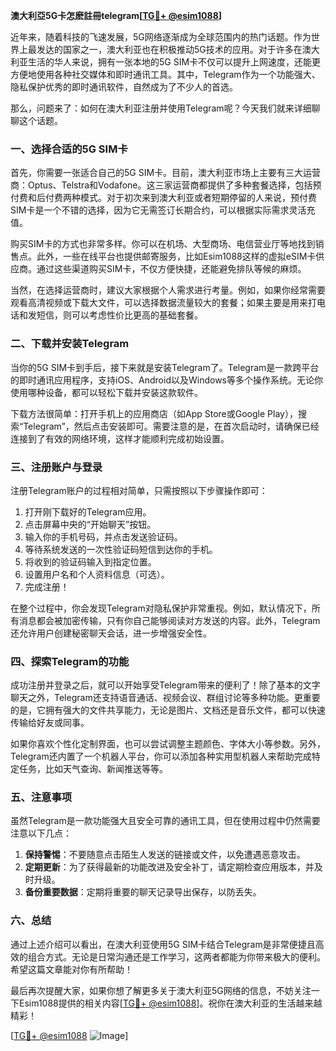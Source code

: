 **澳大利亞5G卡怎麽註冊telegram[[TG💪+ @esim1088](https://t.me/s/esim1088)]**

近年来，随着科技的飞速发展，5G网络逐渐成为全球范围内的热门话题。作为世界上最发达的国家之一，澳大利亚也在积极推动5G技术的应用。对于许多在澳大利亚生活的华人来说，拥有一张本地的5G SIM卡不仅可以提升上网速度，还能更方便地使用各种社交媒体和即时通讯工具。其中，Telegram作为一个功能强大、隐私保护优秀的即时通讯软件，自然成为了不少人的首选。

那么，问题来了：如何在澳大利亚注册并使用Telegram呢？今天我们就来详细聊聊这个话题。

### 一、选择合适的5G SIM卡

首先，你需要一张适合自己的5G SIM卡。目前，澳大利亚市场上主要有三大运营商：Optus、Telstra和Vodafone。这三家运营商都提供了多种套餐选择，包括预付费和后付费两种模式。对于初次来到澳大利亚或者短期停留的人来说，预付费SIM卡是一个不错的选择，因为它无需签订长期合约，可以根据实际需求灵活充值。

购买SIM卡的方式也非常多样。你可以在机场、大型商场、电信营业厅等地找到销售点。此外，一些在线平台也提供邮寄服务，比如Esim1088这样的虚拟eSIM卡供应商。通过这些渠道购买SIM卡，不仅方便快捷，还能避免排队等候的麻烦。

当然，在选择运营商时，建议大家根据个人需求进行考量。例如，如果你经常需要观看高清视频或下载大文件，可以选择数据流量较大的套餐；如果主要是用来打电话和发短信，则可以考虑性价比更高的基础套餐。

### 二、下载并安装Telegram

当你的5G SIM卡到手后，接下来就是安装Telegram了。Telegram是一款跨平台的即时通讯应用程序，支持iOS、Android以及Windows等多个操作系统。无论你使用哪种设备，都可以轻松下载并安装这款软件。

下载方法很简单：打开手机上的应用商店（如App Store或Google Play），搜索“Telegram”，然后点击安装即可。需要注意的是，在首次启动时，请确保已经连接到了有效的网络环境，这样才能顺利完成初始设置。

### 三、注册账户与登录

注册Telegram账户的过程相对简单，只需按照以下步骤操作即可：

1. 打开刚下载好的Telegram应用。
2. 点击屏幕中央的“开始聊天”按钮。
3. 输入你的手机号码，并点击发送验证码。
4. 等待系统发送的一次性验证码短信到达你的手机。
5. 将收到的验证码输入到指定位置。
6. 设置用户名和个人资料信息（可选）。
7. 完成注册！

在整个过程中，你会发现Telegram对隐私保护非常重视。例如，默认情况下，所有消息都会被加密传输，只有你自己能够阅读对方发送的内容。此外，Telegram还允许用户创建秘密聊天会话，进一步增强安全性。

### 四、探索Telegram的功能

成功注册并登录之后，就可以开始享受Telegram带来的便利了！除了基本的文字聊天之外，Telegram还支持语音通话、视频会议、群组讨论等多种功能。更重要的是，它拥有强大的文件共享能力，无论是图片、文档还是音乐文件，都可以快速传输给好友或同事。

如果你喜欢个性化定制界面，也可以尝试调整主题颜色、字体大小等参数。另外，Telegram还内置了一个机器人平台，你可以添加各种实用型机器人来帮助完成特定任务，比如天气查询、新闻推送等等。

### 五、注意事项

虽然Telegram是一款功能强大且安全可靠的通讯工具，但在使用过程中仍然需要注意以下几点：

1. **保持警惕**：不要随意点击陌生人发送的链接或文件，以免遭遇恶意攻击。
2. **定期更新**：为了获得最新的功能改进及安全补丁，请定期检查应用版本，并及时升级。
3. **备份重要数据**：定期将重要的聊天记录导出保存，以防丢失。

### 六、总结

通过上述介绍可以看出，在澳大利亚使用5G SIM卡结合Telegram是非常便捷且高效的组合方式。无论是日常沟通还是工作学习，这两者都能为你带来极大的便利。希望这篇文章能对你有所帮助！

最后再次提醒大家，如果你想了解更多关于澳大利亚5G网络的信息，不妨关注一下Esim1088提供的相关内容[[TG💪+ @esim1088](https://t.me/s/esim1088)]。祝你在澳大利亚的生活越来越精彩！

[[TG💪+ @esim1088](https://t.me/s/esim1088) ![Image](https://i.postimg.cc/4NQfJmqS/Snipaste-2025-05-13-00-14-12.png)]